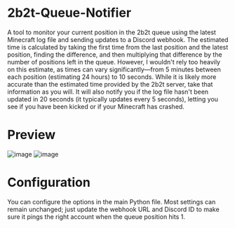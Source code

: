 # 2b2t-Queue-Notifier
A tool to monitor your current position in the 2b2t queue using the latest Minecraft log file and sending updates to a Discord webhook. The estimated time is calculated by taking the first time from the last position and the latest position, finding the difference, and then multiplying that difference by the number of positions left in the queue. However, I wouldn't rely too heavily on this estimate, as times can vary significantly—from 5 minutes between each position (estimating 24 hours) to 10 seconds. While it is likely more accurate than the estimated time provided by the 2b2t server, take that information as you will. It will also notify you if the log file hasn't been updated in 20 seconds (it typically updates every 5 seconds), letting you see if you have been kicked or if your Minecraft has crashed.

# Preview
![image](https://github.com/user-attachments/assets/bc36c4db-a60c-4782-86be-464000e527d4)
![image](https://github.com/user-attachments/assets/40c40b2f-9f0f-4850-94dd-17cb89866397)

# Configuration
You can configure the options in the main Python file. Most settings can remain unchanged; just update the webhook URL and Discord ID to make sure it pings the right account when the queue position hits 1.
